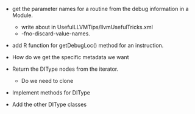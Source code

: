 + get the parameter names for a routine from the debug information in a Module.
   + write about in UsefulLLVMTips/llvmUsefulTricks.xml
   + -fno-discard-value-names. 
   
+ add  R function for getDebugLoc() method for an instruction.

+ How do we get the specific metadata  we want

+ Return the DIType  nodes from the iterator. 
   + Do we need to clone

+ Implement methods for DIType

+ Add the other DIType classes

